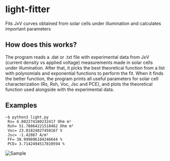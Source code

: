 # light-fitter
Fits JxV curves obtained from solar cells under illumination and calculates important parameters

## How does this works?
The program reads a .dat or .txt file with experimental data from JxV (current density vs applied voltage) measurements made in solar cells under illumination. After that, it picks the best theoretical function from a list with polynomials and exponential functions to perform the fit. When it finds the better function, the program prints all useful parameters for solar cell characterization (Rs, Rsh, Voc, Jsc and PCE), and plots the theoretical function used alongside with the experimental data.

## Examples

```
~$ python3 light.py
 Rs= 6.802274180232417 Ohm m²
 Rsh= 51.78864221518462 Ohm m²
 Voc= 23.01824827450167 V
 Jsc= -1.42867 A/m²
 FF= 38.999896184246644 %
 PCE= 3.7142494517810594 %
```
![Sample](./images/luzexemplo.png)
